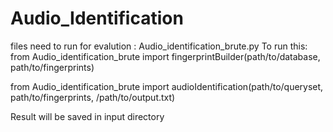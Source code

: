 # Audio_Identification
files need to run for evalution : Audio_identification_brute.py
To run this: 
from Audio_identification_brute import fingerprintBuilder(path/to/database, path/to/fingerprints) 


from Audio_identification_brute import audioIdentification(path/to/queryset, path/to/fingerprints, /path/to/output.txt)


Result will be saved in input directory
